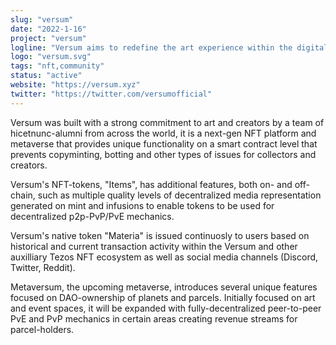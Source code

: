 ```yaml
---
slug: "versum"
date: "2022-1-16"
project: "versum"
logline: "Versum aims to redefine the art experience within the digital arts space."
logo: "versum.svg"
tags: "nft,community"
status: "active"
website: "https://versum.xyz"
twitter: "https://twitter.com/versumofficial"
---
```


Versum was built with a strong commitment to art and creators by a team of hicetnunc-alumni from across the world, it is a next-gen NFT platform and metaverse that provides unique functionality on a smart contract level that prevents copyminting, botting and other types of issues for collectors and creators.

Versum's NFT-tokens, "Items", has additional features, both on- and off-chain, such as multiple quality levels of decentralized media representation generated on mint and infusions to enable tokens to be used for decentralized p2p-PvP/PvE mechanics.

Versum's native token "Materia" is issued continuosly to users based on historical and current transaction activity within the Versum and other auxilliary Tezos NFT ecosystem as well as social media channels (Discord, Twitter, Reddit).

Metaversum, the upcoming metaverse, introduces several unique features focused on DAO-ownership of planets and parcels. Initially focused on art and event spaces, it will be expanded with fully-decentralized peer-to-peer PvE and PvP mechanics in certain areas creating revenue streams for parcel-holders.
